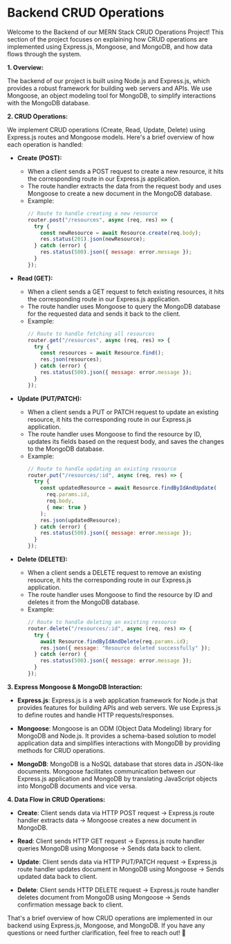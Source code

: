 # Backend CRUD Operations

Welcome to the Backend of our MERN Stack CRUD Operations Project! This section of the project focuses on explaining how CRUD operations are implemented using Express.js, Mongoose, and MongoDB, and how data flows through the system.

**1. Overview:**

The backend of our project is built using Node.js and Express.js, which provides a robust framework for building web servers and APIs. We use Mongoose, an object modeling tool for MongoDB, to simplify interactions with the MongoDB database.

**2. CRUD Operations:**

We implement CRUD operations (Create, Read, Update, Delete) using Express.js routes and Mongoose models. Here's a brief overview of how each operation is handled:

- **Create (POST):**

  - When a client sends a POST request to create a new resource, it hits the corresponding route in our Express.js application.
  - The route handler extracts the data from the request body and uses Mongoose to create a new document in the MongoDB database.
  - Example:
    ```javascript
    // Route to handle creating a new resource
    router.post("/resources", async (req, res) => {
      try {
        const newResource = await Resource.create(req.body);
        res.status(201).json(newResource);
      } catch (error) {
        res.status(500).json({ message: error.message });
      }
    });
    ```

- **Read (GET):**

  - When a client sends a GET request to fetch existing resources, it hits the corresponding route in our Express.js application.
  - The route handler uses Mongoose to query the MongoDB database for the requested data and sends it back to the client.
  - Example:
    ```javascript
    // Route to handle fetching all resources
    router.get("/resources", async (req, res) => {
      try {
        const resources = await Resource.find();
        res.json(resources);
      } catch (error) {
        res.status(500).json({ message: error.message });
      }
    });
    ```

- **Update (PUT/PATCH):**

  - When a client sends a PUT or PATCH request to update an existing resource, it hits the corresponding route in our Express.js application.
  - The route handler uses Mongoose to find the resource by ID, updates its fields based on the request body, and saves the changes to the MongoDB database.
  - Example:
    ```javascript
    // Route to handle updating an existing resource
    router.put("/resources/:id", async (req, res) => {
      try {
        const updatedResource = await Resource.findByIdAndUpdate(
          req.params.id,
          req.body,
          { new: true }
        );
        res.json(updatedResource);
      } catch (error) {
        res.status(500).json({ message: error.message });
      }
    });
    ```

- **Delete (DELETE):**
  - When a client sends a DELETE request to remove an existing resource, it hits the corresponding route in our Express.js application.
  - The route handler uses Mongoose to find the resource by ID and deletes it from the MongoDB database.
  - Example:
    ```javascript
    // Route to handle deleting an existing resource
    router.delete("/resources/:id", async (req, res) => {
      try {
        await Resource.findByIdAndDelete(req.params.id);
        res.json({ message: "Resource deleted successfully" });
      } catch (error) {
        res.status(500).json({ message: error.message });
      }
    });
    ```

**3. Express Mongoose & MongoDB Interaction:**

- **Express.js**: Express.js is a web application framework for Node.js that provides features for building APIs and web servers. We use Express.js to define routes and handle HTTP requests/responses.

- **Mongoose**: Mongoose is an ODM (Object Data Modeling) library for MongoDB and Node.js. It provides a schema-based solution to model application data and simplifies interactions with MongoDB by providing methods for CRUD operations.

- **MongoDB**: MongoDB is a NoSQL database that stores data in JSON-like documents. Mongoose facilitates communication between our Express.js application and MongoDB by translating JavaScript objects into MongoDB documents and vice versa.

**4. Data Flow in CRUD Operations:**

- **Create**: Client sends data via HTTP POST request -> Express.js route handler extracts data -> Mongoose creates a new document in MongoDB.

- **Read**: Client sends HTTP GET request -> Express.js route handler queries MongoDB using Mongoose -> Sends data back to client.

- **Update**: Client sends data via HTTP PUT/PATCH request -> Express.js route handler updates document in MongoDB using Mongoose -> Sends updated data back to client.

- **Delete**: Client sends HTTP DELETE request -> Express.js route handler deletes document from MongoDB using Mongoose -> Sends confirmation message back to client.

That's a brief overview of how CRUD operations are implemented in our backend using Express.js, Mongoose, and MongoDB. If you have any questions or need further clarification, feel free to reach out! 🚀
